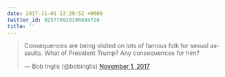 ```yaml
---
date: 2017-11-01 13:29:52 +0000
twitter_id: 925776920196894726
title: ''
---
```


<blockquote class="twitter-tweet"><p lang="en" dir="ltr">Consequences are being visited on lots of famous folk for sexual assaults. What of President Trump? Any consequences for him?</p>&mdash; Bob Inglis (@bobinglis) <a href="https://twitter.com/bobinglis/status/925742956744773632?ref_src=twsrc%5Etfw">November 1, 2017</a></blockquote>
<script async src="https://platform.twitter.com/widgets.js" charset="utf-8"></script>
